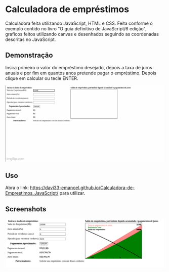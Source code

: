 
# Calculadora de empréstimos

Calculadora feita utilizando JavaScript, HTML e CSS.
Feita conforme o exemplo contido no livro "O guia definitivo de JavaScript/6 edição",
graficos feitos utilizando canvas e desenhados seguindo as coordenadas descritas no JavaScript.

## Demonstração

Insira primeiro o valor do empréstimo desejado, depois 
a taxa de juros anuais e por fim em quantos anos pretende 
pagar o empréstimo. Depois clique em calcular ou tecle ENTER.

<p align="center">
<img width="550"  src="./assets/gif.gif">
</p>

## Uso

Abra o link: https://davi33-emanoel.github.io/Calculadora-de-Emprestimos_JavaScript/
para utilizar.
## Screenshots

<p align="center">
<img width="500" src="./assets/screenshot.png">
</p>

